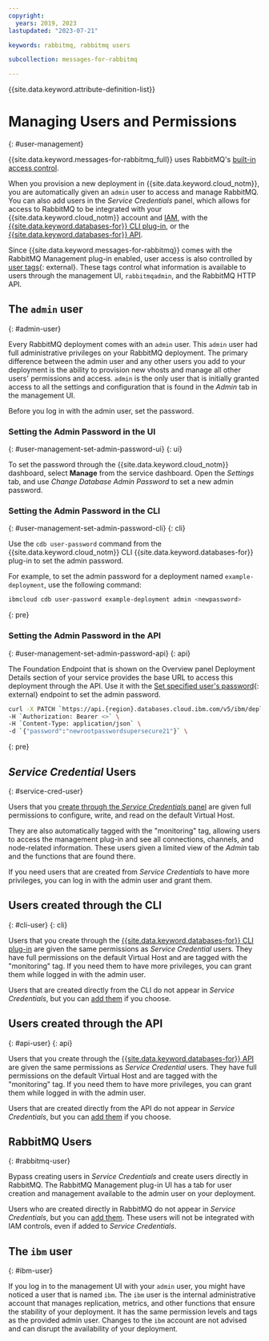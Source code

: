 ```yaml
---
copyright:
  years: 2019, 2023
lastupdated: "2023-07-21"

keywords: rabbitmq, rabbitmq users

subcollection: messages-for-rabbitmq

---
```


{{site.data.keyword.attribute-definition-list}}

# Managing Users and Permissions
{: #user-management}

{{site.data.keyword.messages-for-rabbitmq_full}} uses RabbitMQ's [built-in access control](https://www.rabbitmq.com/access-control.html#permissions). 

When you provision a new deployment in {{site.data.keyword.cloud_notm}}, you are automatically given an `admin` user to access and manage RabbitMQ. You can also add users in the _Service Credentials_ panel, which allows for access to RabbitMQ to be integrated with your {{site.data.keyword.cloud_notm}} account and [IAM](/docs/messages-for-rabbitmq?topic=cloud-databases-iam), with the [{{site.data.keyword.databases-for}} CLI plug-in](/docs/databases-cli-plugin), or the [{{site.data.keyword.databases-for}} API](https://cloud.ibm.com/apidocs/cloud-databases-api/cloud-databases-api-v5#introduction).

Since {{site.data.keyword.messages-for-rabbitmq}} comes with the RabbitMQ Management plug-in enabled, user access is also controlled by [user tags](https://www.rabbitmq.com/management.html#permissions){: external}. These tags control what information is available to users through the management UI, `rabbitmqadmin`, and the RabbitMQ HTTP API.

## The `admin` user
{: #admin-user}

Every RabbitMQ deployment comes with an `admin` user. This `admin` user had full administrative privileges on your RabbitMQ deployment. The primary difference between the admin user and any other users you add to your deployment is the ability to provision new vhosts and manage all other users' permissions and access. `admin` is the only user that is initially granted access to all the settings and configuration that is found in the _Admin_ tab in the management UI. 

Before you log in with the admin user, set the password.

### Setting the Admin Password in the UI
{: #user-management-set-admin-password-ui}
{: ui}

To set the password through the {{site.data.keyword.cloud_notm}} dashboard, select __Manage__ from the service dashboard. Open the _Settings_ tab, and use _Change Database Admin Password_ to set a new admin password.

### Setting the Admin Password in the CLI
{: #user-management-set-admin-password-cli}
{: cli}

Use the `cdb user-password` command from the {{site.data.keyword.cloud_notm}} CLI {{site.data.keyword.databases-for}} plug-in to set the admin password.

For example, to set the admin password for a deployment named `example-deployment`, use the following command:

```sh
ibmcloud cdb user-password example-deployment admin <newpassword>
```
{: pre}

### Setting the Admin Password in the API
{: #user-management-set-admin-password-api}
{: api}

The Foundation Endpoint that is shown on the Overview panel Deployment Details section of your service provides the base URL to access this deployment through the API. Use it with the [Set specified user's password](https://cloud.ibm.com/apidocs/cloud-databases-api/cloud-databases-api-v5#changeuserpassword){: external} endpoint to set the admin password.

```sh
curl -X PATCH `https://api.{region}.databases.cloud.ibm.com/v5/ibm/deployments/{id}/users/admin` \
-H `Authorization: Bearer <>` \
-H `Content-Type: application/json` \ 
-d `{"password":"newrootpasswordsupersecure21"}` \
```
{: pre}

## _Service Credential_ Users
{: #service-cred-user}

Users that you [create through the _Service Credentials_ panel](/docs/messages-for-rabbitmq?topic=messages-for-rabbitmq-connection-strings#from-_service-credentials_) are given full permissions to configure, write, and read on the default Virtual Host.  

They are also automatically tagged with the "monitoring" tag, allowing users to access the management plug-in and see all connections, channels, and node-related information. These users given a limited view of the _Admin_ tab and the functions that are found there. 

If you need users that are created from _Service Credentials_ to have more privileges, you can log in with the admin user and grant them.

## Users created through the CLI
{: #cli-user}
{: cli}

Users that you create through the [{{site.data.keyword.databases-for}} CLI plug-in](/docs/cli?topic=cli-install-ibmcloud-cli) are given the same permissions as _Service Credential_ users. They have full permissions on the default Virtual Host and are tagged with the "monitoring" tag. If you need them to have more privileges, you can grant them while logged in with the admin user.

Users that are created directly from the CLI do not appear in _Service Credentials_, but you can [add them](/docs/messages-for-rabbitmq?topic=messages-for-rabbitmq-connection-strings#adding-users-to-_service-credentials_) if you choose.

## Users created through the API
{: #api-user}
{: api}

Users that you create through the [{{site.data.keyword.databases-for}} API](https://cloud.ibm.com/apidocs/cloud-databases-api/cloud-databases-api-v5#introduction) are given the same permissions as _Service Credential_ users. They have full permissions on the default Virtual Host and are tagged with the "monitoring" tag. If you need them to have more privileges, you can grant them while logged in with the admin user.

Users that are created directly from the API do not appear in _Service Credentials_, but you can [add them](/docs/messages-for-rabbitmq?topic=messages-for-rabbitmq-connection-strings#adding-users-to-_service-credentials_) if you choose.

## RabbitMQ Users
{: #rabbitmq-user}

Bypass creating users in _Service Credentials_ and create users directly in RabbitMQ. The RabbitMQ Management plug-in UI has a tab for user creation and management available to the admin user on your deployment.

Users who are created directly in RabbitMQ do not appear in _Service Credentials_, but you can [add them](/docs/messages-for-rabbitmq?topic=messages-for-rabbitmq-connection-strings#adding-users-to-_service-credentials_). These users will not be integrated with IAM controls, even if added to _Service Credentials_.

## The `ibm` user
{: #ibm-user}

If you log in to the management UI with your `admin` user, you might have noticed a user that is named `ibm`. The `ibm` user is the internal administrative account that manages replication, metrics, and other functions that ensure the stability of your deployment. It has the same permission levels and tags as the provided admin user. Changes to the `ibm` account are not advised and can disrupt the availability of your deployment.
